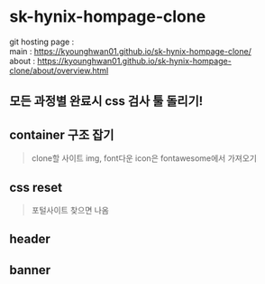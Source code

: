 # sk-hynix-hompage-clone

git hosting page : <br>
main : https://kyounghwan01.github.io/sk-hynix-hompage-clone/<br>
about : https://kyounghwan01.github.io/sk-hynix-hompage-clone/about/overview.html
## 모든 과정별 완료시 css 검사 툴 돌리기!

## container 구조 잡기
> clone할 사이트 img, font다운 icon은 fontawesome에서 가져오기 
## css reset
> 포털사이트 찾으면 나옴

## header


## banner 
